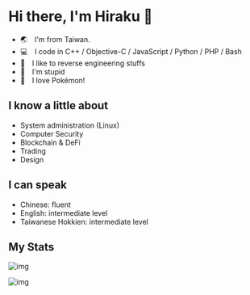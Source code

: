 # Hi there, I'm Hiraku 🐧

- 🌏 I'm from Taiwan.
- :computer: I code in C++ / Objective-C / JavaScript / Python / PHP / Bash
- 🔨 I like to reverse engineering stuffs
- 🥺 I'm stupid
- 🥰 I love Pokémon!

## I know a little about

- System administration (Linux)
- Computer Security
- Blockchain & DeFi
- Trading
- Design

## I can speak

- Chinese: fluent
- English: intermediate level
- Taiwanese Hokkien: intermediate level
  
## My Stats

![img](https://github-readme-stats.vercel.app/api?username=hirakujira&count_private=true&show_icons=true&include_all_commits=true&theme=radical)

![img](https://github-readme-stats.vercel.app/api/top-langs/?username=hirakujira&hide=HTML&show_icons=true&layout=compact&theme=radical)
